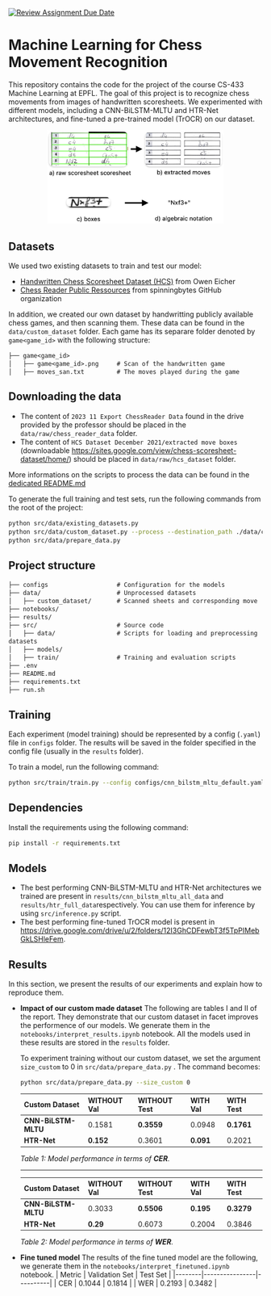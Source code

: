[![Review Assignment Due Date](https://classroom.github.com/assets/deadline-readme-button-22041afd0340ce965d47ae6ef1cefeee28c7c493a6346c4f15d667ab976d596c.svg)](https://classroom.github.com/a/UDdkOEMs)
# Machine Learning for Chess Movement Recognition

This repository contains the code for the project of the course CS-433 Machine Learning at EPFL. The goal of this project is to recognize chess movements from images of handwritten scoresheets. We experimented with different models, including a CNN-BiLSTM-MLTU and HTR-Net architectures, and fine-tuned a pre-trained model (TrOCR) on our dataset.
<div style="text-align: center;">
  <img src="images/task.png" alt="alt text" width="350"/>
</div>

## Datasets

We used two existing datasets to train and test our model:
- [Handwritten Chess Scoresheet Dataset (HCS)](https://tc11.cvc.uab.es/datasets/HCS_1/) from Owen Eicher
- [Chess Reader Public Ressources](https://www.dropbox.com/scl/fo/mfoclmkggrnv0u8wufck8/h?rlkey=v0prueklq3mqsav823voin5yi&e=3&dl=0) from spinningbytes GitHub organization

In addition, we created our own dataset by handwritting publicly available chess games, and then scanning them. These data can be found in the `data/custom_dataset` folder. Each game has its separare folder denoted by `game<game_id>` with the following structure:

```
├── game<game_id>
│   ├── game<game_id>.png     # Scan of the handwritten game                  
│   ├── moves_san.txt         # The moves played during the game
```

## Downloading the data

* The content of `2023 11 Export ChessReader Data` found in the drive provided by the professor should be placed in the `data/raw/chess_reader_data` folder. 
* The content of `HCS Dataset December 2021/extracted move boxes` (downloadable https://sites.google.com/view/chess-scoresheet-dataset/home/) should be placed in `data/raw/hcs_dataset` folder.

More informations on the scripts to process the data can be found in the [dedicated README.md](https://github.com/CS-433/ml-project-2-syc-group/blob/main/src/data/README.md)

To generate the full training and test sets, run the following commands from the root of the project: 
```bash
python src/data/existing_datasets.py
python src/data/custom_dataset.py --process --destination_path ./data/custom_dataset
python src/data/prepare_data.py
```



## Project structure 

```
├── configs                   # Configuration for the models
├── data/                     # Unprocessed datasets
│   ├── custom_dataset/       # Scanned sheets and corresponding move 
├── notebooks/                
├── results/                  
├── src/                      # Source code 
│   ├── data/                 # Scripts for loading and preprocessing datasets
│   ├── models/               
│   ├── train/                # Training and evaluation scripts
├── .env                      
├── README.md
├── requirements.txt
├── run.sh            
```

## Training

Each experiment (model training) should be represented by a config (`.yaml`) file in `configs` folder. 
The results will be saved in the folder specified in the config file (usually in the `results` folder). 

To train a model, run the following command: 
```bash
python src/train/train.py --config configs/cnn_bilstm_mltu_default.yaml
```

## Dependencies 

Install the requirements using the following command:

```bash
pip install -r requirements.txt
``` 

## Models

- The best performing CNN-BiLSTM-MLTU and HTR-Net architectures we trained are present in `results/cnn_bilstm_mltu_all_data` and  `results/htr_full_data`respectively. You can use them for inference by using `src/inference.py` script. 
- The best performing fine-tuned TrOCR model is present in https://drive.google.com/drive/u/2/folders/12I3GhCDFewbT3f5TpPIMebGkLSHleFem. 


## Results 

In this section, we present the results of our experiments and explain how to reproduce them.

- **Impact of our custom made dataset**
    The following are tables I and II of the report. They demonstrate that our custom dataset in facet improves the performence of our models. We generate them in the `notebooks/interpret_results.ipynb` notebook. All the models used in these results are stored in the `results` folder.

    To experiment training without our custom dataset, we set the argument `size_custom` to 0 in `src/data/prepare_data.py` . The command becomes:
    ```bash
    python src/data/prepare_data.py --size_custom 0
    ```

    | **Custom Dataset**      | **WITHOUT Val** | **WITHOUT Test** | **WITH Val** | **WITH Test** |
    |--------------------------|-----------------|------------------|--------------|---------------|
    | **CNN-BiLSTM-MLTU**     | 0.1581          | **0.3559**       | 0.0948       | **0.1761**    |
    | **HTR-Net**             | **0.152**       | 0.3601           | **0.091**    | 0.2021        |

    *Table 1: Model performance in terms of **CER**.*

    ---


    | **Custom Dataset**      | **WITHOUT Val** | **WITHOUT Test** | **WITH Val** | **WITH Test** |
    |--------------------------|-----------------|------------------|--------------|---------------|
    | **CNN-BiLSTM-MLTU**     | 0.3033          | **0.5506**       | **0.195**    | **0.3279**    |
    | **HTR-Net**             | **0.29**        | 0.6073           | 0.2004       | 0.3846        |

    *Table 2: Model performance in terms of **WER**.*


- **Fine tuned model** The results of the fine tuned model are the following, we generate them in the `notebooks/interpret_finetuned.ipynb` notebook. 
    | Metric | Validation Set | Test Set |
    |--------|----------------|----------|
    | CER    | 0.1044         | 0.1814   |
    | WER    | 0.2193         | 0.3482   |
